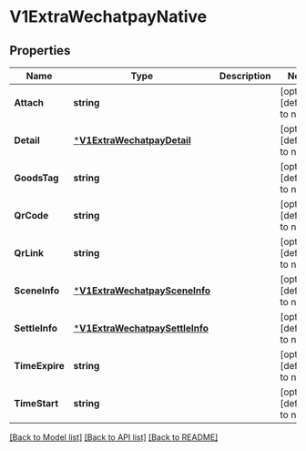 # V1ExtraWechatpayNative

## Properties
Name | Type | Description | Notes
------------ | ------------- | ------------- | -------------
**Attach** | **string** |  | [optional] [default to null]
**Detail** | [***V1ExtraWechatpayDetail**](v1ExtraWechatpayDetail.md) |  | [optional] [default to null]
**GoodsTag** | **string** |  | [optional] [default to null]
**QrCode** | **string** |  | [optional] [default to null]
**QrLink** | **string** |  | [optional] [default to null]
**SceneInfo** | [***V1ExtraWechatpaySceneInfo**](v1ExtraWechatpaySceneInfo.md) |  | [optional] [default to null]
**SettleInfo** | [***V1ExtraWechatpaySettleInfo**](v1ExtraWechatpaySettleInfo.md) |  | [optional] [default to null]
**TimeExpire** | **string** |  | [optional] [default to null]
**TimeStart** | **string** |  | [optional] [default to null]

[[Back to Model list]](../README.md#documentation-for-models) [[Back to API list]](../README.md#documentation-for-api-endpoints) [[Back to README]](../README.md)


